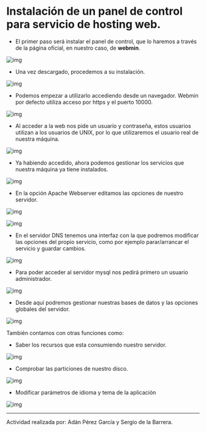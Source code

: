 # Instalación de un panel de control para servicio de hosting web.

* El primer paso será instalar el panel de control, que lo haremos a través de la página oficial, en nuestro caso, de **webmin**.

![img](./img/captura1.PNG)

* Una vez descargado, procedemos a su instalación.

![img](./img/captura2.PNG)

* Podemos empezar a utilizarlo accediendo desde un navegador. Webmin por defecto utiliza acceso por https y el puerto 10000.

![img](./img/captura3.PNG)

* Al acceder a la web nos pide un usuario y contraseña, estos usuarios utilizan a los usuarios de UNIX, por lo que utilizaremos el usuario real de nuestra máquina.

![img](./img/captura4.PNG)

* Ya habiendo accedido, ahora podemos gestionar los servicios que nuestra máquina ya tiene instalados.

![img](./img/captura5.PNG)

* En la opción Apache Webserver editamos las opciones de nuestro servidor.

![img](./img/captura6.PNG)


![img](./img/captura7.PNG)

* En el servidor DNS tenemos una interfaz con la que podremos modificar las opciones del propio servicio, como por ejemplo parar/arrancar el servicio y guardar cambios.

![img](./img/captura8.PNG)

* Para poder acceder al servidor mysql nos pedirá primero un usuario administrador.

![img](./img/captura9.PNG)

* Desde aquí podremos gestionar nuestras bases de datos y las opciones globales del servidor.

![img](./img/captura10.PNG)

 También contamos con otras funciones como:

* Saber los recursos que esta consumiendo nuestro servidor.

![img](./img/captura11.PNG)

* Comprobar las particiones de nuestro disco.

![img](./img/captura12.PNG)

* Modificar parámetros de idioma y tema de la aplicación

![img](./img/captura13.PNG)


---

Actividad realizada por: Adán Pérez García y Sergio de la Barrera.
